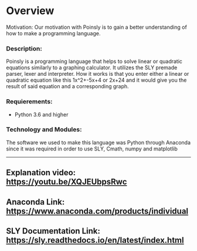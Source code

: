 # Overview

Motivation:
Our motivation with Poinsly is to gain a better understanding of how to make a programming language.

### Description:
Poinsly is a programming language that helps to solve linear or quadratic equations similarly to a graphing calculator. It utilizes the SLY premade parser, lexer and interpreter. How it works is that you enter either a linear or quadratic equation like this 1x^2+-5x+4 or 2x+24 and it would give you the result of said equation and a corresponding graph.

### Requierements:
* Python 3.6 and higher
### Technology and Modules:
The software we used to make this language was Python through Anaconda since it was required in order to use SLY, Cmath, numpy and matplotlib

--------------------------------------------------------
Explanation video: 
https://youtu.be/XQJEUbpsRwc
--------------------------------------------------------
Anaconda Link:
https://www.anaconda.com/products/individual
--------------------------------------------------------
SLY Documentation Link:
https://sly.readthedocs.io/en/latest/index.html
--------------------------------------------------------
